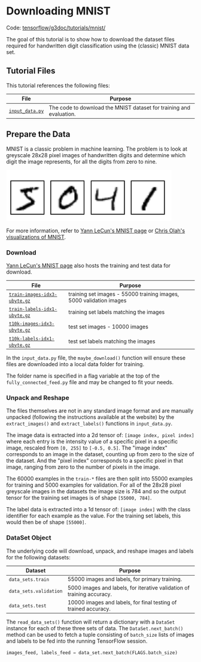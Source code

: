 # Downloading MNIST

Code: [tensorflow/g3doc/tutorials/mnist/](https://tensorflow.googlesource.com/tensorflow/+/master/tensorflow/g3doc/tutorials/mnist/)

The goal of this tutorial is to show how to download the dataset files required
for handwritten digit classification using the (classic) MNIST data set.

## Tutorial Files

This tutorial references the following files:

File | Purpose
--- | ---
[`input_data.py`](../input_data.py) | The code to download the MNIST dataset for training and evaluation.

## Prepare the Data

MNIST is a classic problem in machine learning. The problem is to look at
greyscale 28x28 pixel images of handwritten digits and determine which digit
the image represents, for all the digits from zero to nine.

![MNIST Digits](../tf/mnist_digits.png "MNIST Digits")

For more information, refer to [Yann LeCun's MNIST page](http://yann.lecun.com/exdb/mnist/)
or [Chris Olah's visualizations of MNIST](http://colah.github.io/posts/2014-10-Visualizing-MNIST/).

### Download

[Yann LeCun's MNIST page](http://yann.lecun.com/exdb/mnist/)
also hosts the training and test data for download.

File | Purpose
--- | ---
[`train-images-idx3-ubyte.gz`](http://yann.lecun.com/exdb/mnist/train-images-idx3-ubyte.gz) | training set images - 55000 training images, 5000 validation images
[`train-labels-idx1-ubyte.gz`](http://yann.lecun.com/exdb/mnist/train-labels-idx1-ubyte.gz) | training set labels matching the images
[`t10k-images-idx3-ubyte.gz`](http://yann.lecun.com/exdb/mnist/t10k-images-idx3-ubyte.gz) | test set images - 10000 images
[`t10k-labels-idx1-ubyte.gz`](http://yann.lecun.com/exdb/mnist/t10k-labels-idx1-ubyte.gz) | test set labels matching the images

In the `input_data.py` file, the `maybe_download()` function will ensure these
files are downloaded into a local data folder for training.

The folder name is specified in a flag variable at the top of the
`fully_connected_feed.py` file and may be changed to fit your needs.

### Unpack and Reshape

The files themselves are not in any standard image format and are manually
unpacked (following the instructions available at the website) by the
`extract_images()` and `extract_labels()` functions in `input_data.py`.

The image data is extracted into a 2d tensor of: `[image index, pixel index]`
where each entry is the intensity value of a specific pixel in a specific
image, rescaled from `[0, 255]` to `[-0.5, 0.5]`.  The "image index" corresponds
to an image in the dataset, counting up from zero to the size of the dataset.
And the "pixel index" corresponds to a specific pixel in that image, ranging
from zero to the number of pixels in the image.

The 60000 examples in the `train-*` files are then split into 55000 examples
for training and 5000 examples for validation. For all of the 28x28
pixel greyscale images in the datasets the image size is 784 and so the output
tensor for the training set images is of shape `[55000, 784]`.

The label data is extracted into a 1d tensor of: `[image index]`
with the class identifier for each example as the value. For the training set
labels, this would then be of shape `[55000]`.

### DataSet Object

The underlying code will download, unpack, and reshape images and labels for
the following datasets:

Dataset | Purpose
--- | ---
`data_sets.train` | 55000 images and labels, for primary training.
`data_sets.validation` | 5000 images and labels, for iterative validation of training accuracy.
`data_sets.test` | 10000 images and labels, for final testing of trained accuracy.

The `read_data_sets()` function will return a dictionary with a `DataSet`
instance for each of these three sets of data.  The `DataSet.next_batch()`
method can be used to fetch a tuple consisting of `batch_size` lists of images
and labels to be fed into the running TensorFlow session.

```python
images_feed, labels_feed = data_set.next_batch(FLAGS.batch_size)
```
